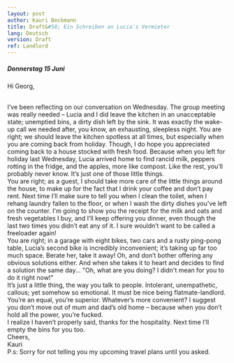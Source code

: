 ```yaml
---
layout: post
author: Kauri Beckmann
title: Draft&#58; Ein Schreiben an Lucia's Vermieter
lang: Deutsch
version: Draft
ref: Landlord
---
```


##### Donnerstag 15 Juni

Hi Georg,

<br>
I’ve been reflecting on our conversation on Wednesday. The group meeting was really needed – Lucia and I did leave the kitchen in an unacceptable state; unemptied bins, a dirty dish left by the sink. It was exactly the wake-up call we needed after, you know, an exhausting, sleepless night.
You are right; we should leave the kitchen spotless at all times, but especially when you are coming back from holiday. Though, I do hope you appreciated coming back to a house stocked with fresh food. Because when you left for holiday last Wednesday, Lucia arrived home to find rancid milk, peppers rotting in the fridge, and the apples, more like compost. Like the rest, you’ll probably never know. It’s just one of those little things.

<br>
You are right; as a guest, I should take more care of the little things around the house, to make up for the fact that I drink your coffee and don’t pay rent. Next time I’ll make sure to tell you  when I clean the toilet, when I rehang laundry fallen to the floor, or when I wash the dirty dishes you've left on the counter. I'm going to show you the receipt for the milk and oats and fresh vegetables I buy, and I’ll keep offering you dinner, even though the last two times you didn’t eat any of it. I sure wouldn’t want to be called a freeloader again!

<br>
You are right; in a garage with eight bikes, two cars and a rusty ping-pong table, Lucia’s second bike is incredibly inconvenient; it’s taking up far too much space. Berate her, take it away! Oh, and don’t bother offering any obvious solutions either. And when she takes it to heart and decides to find a solution the same day... "Oh, what are you doing? I didn't mean for you to do it right now!"

<br>
It’s just a little thing, the way you talk to people. Intolerant, unempathetic, callous; yet somehow so emotional. It must be nice being flatmate-landlord. You’re an equal, you’re superior. Whatever’s more convenient? I suggest you don’t move out of mum and dad’s old home – because when you don’t hold all the power, you’re fucked.

<br>
I realize I haven’t properly said, thanks for the hospitality. Next time I’ll empty the bins for you too.

<br>
Cheers,

<br>
Kauri

<br>
P.s: Sorry for not telling you my upcoming travel plans until you asked.